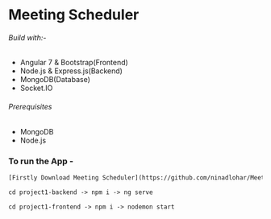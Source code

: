 # Meeting Scheduler

###### Build with:-
- Angular 7 & Bootstrap(Frontend)
- Node.js & Express.js(Backend)
- MongoDB(Database)
- Socket.IO

###### Prerequisites
- MongoDB
- Node.js

### To run the App - 

````html
[Firstly Download Meeting Scheduler](https://github.com/ninadlohar/Meet-App.git)

cd project1-backend -> npm i -> ng serve

cd project1-frontend -> npm i -> nodemon start
````

